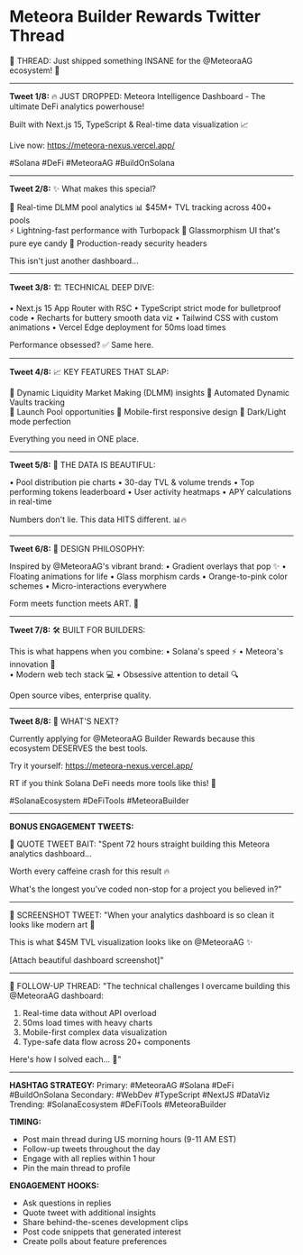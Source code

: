 # Meteora Builder Rewards Twitter Thread

🧵 THREAD: Just shipped something INSANE for the @MeteoraAG ecosystem! 🚀

---

**Tweet 1/8:**
🔥 JUST DROPPED: Meteora Intelligence Dashboard - The ultimate DeFi analytics powerhouse! 

Built with Next.js 15, TypeScript & Real-time data visualization 📈

Live now: https://meteora-nexus.vercel.app/

#Solana #DeFi #MeteoraAG #BuildOnSolana

---

**Tweet 2/8:**
✨ What makes this special?

🎯 Real-time DLMM pool analytics
📊 $45M+ TVL tracking across 400+ pools  
⚡ Lightning-fast performance with Turbopack
🎨 Glassmorphism UI that's pure eye candy
🔐 Production-ready security headers

This isn't just another dashboard...

---

**Tweet 3/8:**
🏗️ TECHNICAL DEEP DIVE:

• Next.js 15 App Router with RSC
• TypeScript strict mode for bulletproof code
• Recharts for buttery smooth data viz
• Tailwind CSS with custom animations
• Vercel Edge deployment for 50ms load times

Performance obsessed? ✅ Same here.

---

**Tweet 4/8:**
📈 KEY FEATURES THAT SLAP:

🌊 Dynamic Liquidity Market Making (DLMM) insights
🏦 Automated Dynamic Vaults tracking  
🚀 Launch Pool opportunities
📱 Mobile-first responsive design
🌙 Dark/Light mode perfection

Everything you need in ONE place.

---

**Tweet 5/8:**
💎 THE DATA IS BEAUTIFUL:

• Pool distribution pie charts
• 30-day TVL & volume trends
• Top performing tokens leaderboard
• User activity heatmaps
• APY calculations in real-time

Numbers don't lie. This data HITS different. 📊🔥

---

**Tweet 6/8:**
🎨 DESIGN PHILOSOPHY:

Inspired by @MeteoraAG's vibrant brand:
• Gradient overlays that pop ✨
• Floating animations for life
• Glass morphism cards
• Orange-to-pink color schemes
• Micro-interactions everywhere

Form meets function meets ART. 🎯

---

**Tweet 7/8:**
🛠️ BUILT FOR BUILDERS:

This is what happens when you combine:
• Solana's speed ⚡
• Meteora's innovation 🌊  
• Modern web tech stack 💻
• Obsessive attention to detail 🔍

Open source vibes, enterprise quality. 

---

**Tweet 8/8:**
🚀 WHAT'S NEXT?

Currently applying for @MeteoraAG Builder Rewards because this ecosystem DESERVES the best tools.

Try it yourself: https://meteora-nexus.vercel.app/

RT if you think Solana DeFi needs more tools like this! 🔄

#SolanaEcosystem #DeFiTools #MeteoraBuilder

---

**BONUS ENGAGEMENT TWEETS:**

🎯 QUOTE TWEET BAIT:
"Spent 72 hours straight building this Meteora analytics dashboard... 

Worth every caffeine crash for this result 🔥

What's the longest you've coded non-stop for a project you believed in?"

---

📸 SCREENSHOT TWEET:
"When your analytics dashboard is so clean it looks like modern art 🎨

This is what $45M TVL visualization looks like on @MeteoraAG ✨

[Attach beautiful dashboard screenshot]"

---

🧵 FOLLOW-UP THREAD:
"The technical challenges I overcame building this @MeteoraAG dashboard:

1. Real-time data without API overload
2. 50ms load times with heavy charts
3. Mobile-first complex data visualization  
4. Type-safe data flow across 20+ components

Here's how I solved each... 🧵"

---

**HASHTAG STRATEGY:**
Primary: #MeteoraAG #Solana #DeFi #BuildOnSolana
Secondary: #WebDev #TypeScript #NextJS #DataViz
Trending: #SolanaEcosystem #DeFiTools #MeteoraBuilder

**TIMING:**
- Post main thread during US morning hours (9-11 AM EST)
- Follow-up tweets throughout the day
- Engage with all replies within 1 hour
- Pin the main thread to profile

**ENGAGEMENT HOOKS:**
- Ask questions in replies
- Quote tweet with additional insights  
- Share behind-the-scenes development clips
- Post code snippets that generated interest
- Create polls about feature preferences